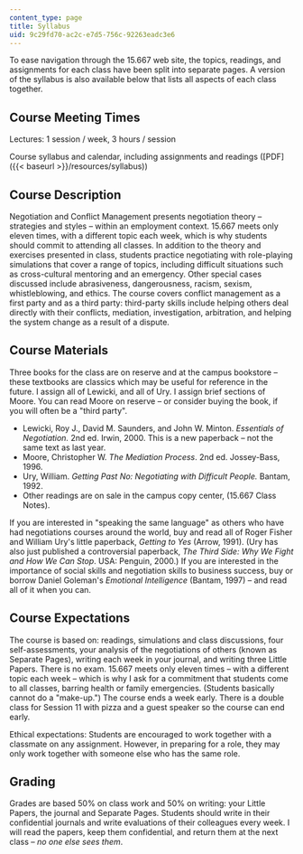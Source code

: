 ```yaml
---
content_type: page
title: Syllabus
uid: 9c29fd70-ac2c-e7d5-756c-92263eadc3e6
---
```


To ease navigation through the 15.667 web site, the topics, readings, and assignments for each class have been split into separate pages. A version of the syllabus is also available below that lists all aspects of each class together.

Course Meeting Times
--------------------

Lectures: 1 session / week, 3 hours / session

Course syllabus and calendar, including assignments and readings ([PDF]({{< baseurl >}}/resources/syllabus))

Course Description
------------------

Negotiation and Conflict Management presents negotiation theory – strategies and styles – within an employment context. 15.667 meets only eleven times, with a different topic each week, which is why students should commit to attending all classes. In addition to the theory and exercises presented in class, students practice negotiating with role-playing simulations that cover a range of topics, including difficult situations such as cross-cultural mentoring and an emergency. Other special cases discussed include abrasiveness, dangerousness, racism, sexism, whistleblowing, and ethics. The course covers conflict management as a first party and as a third party: third-party skills include helping others deal directly with their conflicts, mediation, investigation, arbitration, and helping the system change as a result of a dispute.

Course Materials
----------------

Three books for the class are on reserve and at the campus bookstore – these textbooks are classics which may be useful for reference in the future. I assign all of Lewicki, and all of Ury. I assign brief sections of Moore. You can read Moore on reserve – or consider buying the book, if you will often be a "third party".

*   Lewicki, Roy J., David M. Saunders, and John W. Minton. _Essentials of Negotiation._ 2nd ed. Irwin, 2000. This is a new paperback – not the same text as last year.
*   Moore, Christopher W. _The Mediation Process_. 2nd ed. Jossey-Bass, 1996.
*   Ury, William. _Getting Past No: Negotiating with Difficult People._ Bantam, 1992.
*   Other readings are on sale in the campus copy center, (15.667 Class Notes).

If you are interested in "speaking the same language" as others who have had negotiations courses around the world, buy and read all of Roger Fisher and William Ury's little paperback, _Getting to Yes_ (Arrow, 1991). (Ury has also just published a controversial paperback, _The Third Side: Why We Fight and How We Can Stop_. USA: Penguin, 2000.) If you are interested in the importance of social skills and negotiation skills to business success, buy or borrow Daniel Goleman's _Emotional Intelligence_ (Bantam, 1997) – and read all of it when you can.

Course Expectations
-------------------

The course is based on: readings, simulations and class discussions, four self-assessments, your analysis of the negotiations of others (known as Separate Pages), writing each week in your journal, and writing three Little Papers. There is no exam. 15.667 meets only eleven times – with a different topic each week – which is why I ask for a commitment that students come to all classes, barring health or family emergencies. (Students basically cannot do a "make-up.") The course ends a week early. There is a double class for Session 11 with pizza and a guest speaker so the course can end early.

Ethical expectations: Students are encouraged to work together with a classmate on any assignment. However, in preparing for a role, they may only work together with someone else who has the same role.

Grading
-------

Grades are based 50% on class work and 50% on writing: your Little Papers, the journal and Separate Pages. Students should write in their confidential journals and write evaluations of their colleagues every week. I will read the papers, keep them confidential, and return them at the next class – _no one else sees them_.